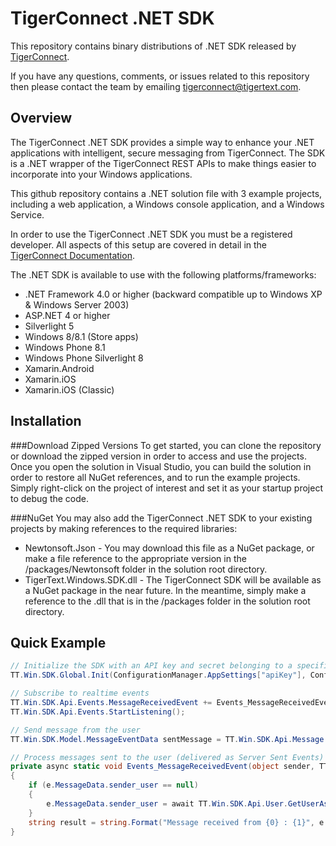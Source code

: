 # TigerConnect .NET SDK

This repository contains binary distributions of .NET SDK released by [TigerConnect](http://tigertext.com/tigerconnect).

If you have any questions, comments, or issues related to this repository then please contact the team by emailing [tigerconnect@tigertext.com](mailto:tigerconnect@tigertext.com).

## Overview

The TigerConnect .NET SDK provides a simple way to enhance your .NET applications with intelligent, secure messaging from TigerConnect. The SDK is a .NET wrapper of the TigerConnect REST APIs to make things easier to incorporate into your Windows applications.  

This github repository contains a .NET solution file with 3 example projects, including a web application, a Windows console application, and a Windows Service. 

In order to use the TigerConnect .NET SDK you must be a registered developer. All aspects of this setup are covered in detail in the [TigerConnect Documentation](https://tigerconnect.readme.io/).

The .NET SDK is available to use with the following platforms/frameworks:
* .NET Framework 4.0 or higher (backward compatible up to Windows XP & Windows Server 2003)
* ASP.NET 4 or higher
* Silverlight 5
* Windows 8/8.1 (Store apps)
* Windows Phone 8.1
* Windows Phone Silverlight 8
* Xamarin.Android
* Xamarin.iOS
* Xamarin.iOS (Classic)

## Installation

###Download Zipped Versions
To get started, you can clone the repository or download the zipped version in order to access and use the projects. Once you open the solution in Visual Studio, you can build the solution in order to restore all NuGet references, and to run the example projects. Simply right-click on the project of interest and set it as your startup project to debug the code.

###NuGet
You may also add the TigerConnect .NET SDK to your existing projects by making references to the required libraries:
* Newtonsoft.Json - You may download this file as a NuGet package, or make a file reference to the appropriate version in the /packages/Newtonsoft folder in the solution root directory.
* TigerText.Windows.SDK.dll - The TigerConnect SDK will be available as a NuGet package in the near future.  In the meantime, simply make a reference to the .dll that is in the /packages folder in the solution root directory.  

## Quick Example

```C#
// Initialize the SDK with an API key and secret belonging to a specific user
TT.Win.SDK.Global.Init(ConfigurationManager.AppSettings["apiKey"], ConfigurationManager.AppSettings["apiSecret"]);

// Subscribe to realtime events 
TT.Win.SDK.Api.Events.MessageReceivedEvent += Events_MessageReceivedEvent;
TT.Win.SDK.Api.Events.StartListening();

// Send message from the user
TT.Win.SDK.Model.MessageEventData sentMessage = TT.Win.SDK.Api.Message.SendMessage("Test message", "testUser@mydomain.com");

// Process messages sent to the user (delivered as Server Sent Events)
private async static void Events_MessageReceivedEvent(object sender, TT.Win.SDK.Events.MessageEventArgs e)
{
	if (e.MessageData.sender_user == null)
	{
		e.MessageData.sender_user = await TT.Win.SDK.Api.User.GetUserAsync(e.MessageData.sender);
	}
	string result = string.Format("Message received from {0} : {1}", e.MessageData.sender_user.display_name, e.MessageData.body));
}

```
